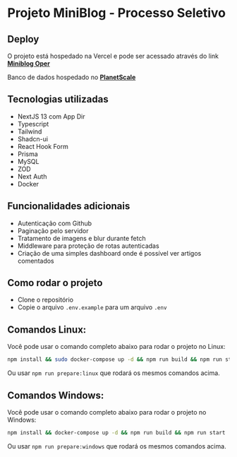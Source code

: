# Projeto MiniBlog - Processo Seletivo

## **Deploy**

O projeto está hospedado na Vercel e pode ser acessado através do link [**Miniblog Oper**](https://projeto-oper.vercel.app/)

Banco de dados hospedado no [**PlanetScale**](https://planetscale.com/)

## Tecnologias utilizadas

- NextJS 13 com App Dir
- Typescript
- Tailwind
- Shadcn-ui
- React Hook Form
- Prisma
- MySQL
- ZOD
- Next Auth
- Docker

## Funcionalidades adicionais

- Autenticação com Github
- Paginação pelo servidor
- Tratamento de imagens e blur durante fetch
- Middleware para proteção de rotas autenticadas
- Criação de uma simples dashboard onde é possível ver artigos comentados

## Como rodar o projeto

- Clone o repositório
- Copie o arquivo `.env.example` para um arquivo `.env`

## Comandos Linux:

Você pode usar o comando completo abaixo para rodar o projeto no Linux:

```bash
npm install && sudo docker-compose up -d && npm run build && npm run start
```

Ou usar `npm run prepare:linux` que rodará os mesmos comandos acima.

## Comandos Windows:

Você pode usar o comando completo abaixo para rodar o projeto no Windows:

```bash
npm install && docker-compose up -d && npm run build && npm run start
```

Ou usar `npm run prepare:windows` que rodará os mesmos comandos acima.
